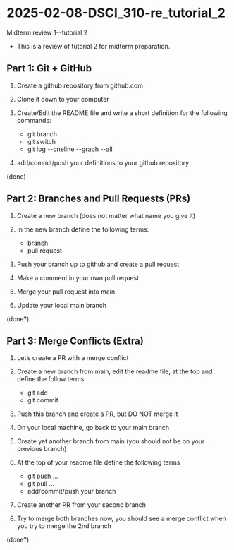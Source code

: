 # 2025-02-08-DSCI_310-re_tutorial_2
Midterm review 1--tutorial 2
- This is a review of tutorial 2 for midterm preparation.

## Part 1: Git + GitHub

1. Create a github repository from github.com

2. Clone it down to your computer

3. Create/Edit the README file and write a short definition for the following commands:

    - git branch
    - git switch
    - git log --oneline --graph --all

4. add/commit/push your definitions to your github repository

(done)

## Part 2: Branches and Pull Requests (PRs)

1. Create a new branch (does not matter what name you give it)

2. In the new branch define the following terms:

    - branch
    - pull request
3. Push your branch up to github and create a pull request

4. Make a comment in your own pull request

5. Merge your pull request into main

6. Update your local main branch


(done?)

## Part 3: Merge Conflicts (Extra)

1. Let’s create a PR with a merge conflict

2. Create a new branch from main, edit the readme file, at the top and define the follow terms

    - git add
    - git commit
3. Push this branch and create a PR, but DO NOT merge it

4. On your local machine, go back to your main branch

5. Create yet another branch from main (you should not be on your previous branch)

6. At the top of your readme file define the following terms

    - git push ...
    - git pull ...
    - add/commit/push your branch

7. Create another PR from your second branch

8. Try to merge both branches now, you should see a merge conflict when you try to merge the 2nd branch


(done?)
